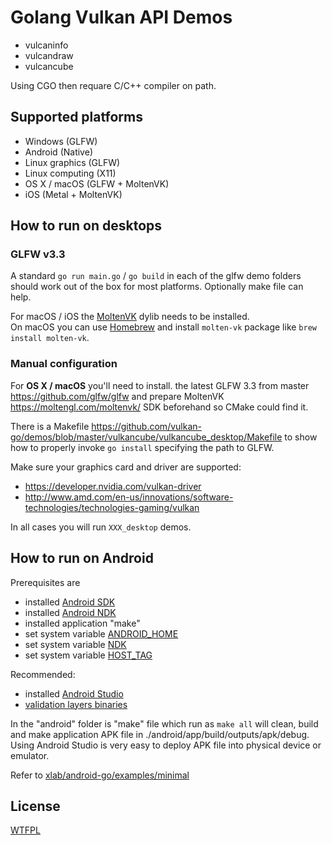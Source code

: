 # Golang Vulkan API Demos

- vulcaninfo
- vulcandraw
- vulcancube

Using CGO then requare C/C++ compiler on path.

## Supported platforms

- Windows (GLFW)
- Android (Native)
- Linux graphics (GLFW)
- Linux computing (X11)
- OS X / macOS (GLFW + MoltenVK)
- iOS (Metal + MoltenVK)

## How to run on desktops

### GLFW v3.3

A standard `go run main.go` / `go build` in each of the glfw demo folders should work out of the box for most platforms.
Optionally make file can help.

For macOS / iOS the [MoltenVK](https://github.com/KhronosGroup/MoltenVK) dylib needs to be installed.  
On macOS you can use [Homebrew](https://docs.brew.sh/Installation) and install `molten-vk` package like `brew install molten-vk`.

### Manual configuration

For **OS X / macOS** you'll need to install.  the latest GLFW 3.3 from master https://github.com/glfw/glfw
and prepare MoltenVK https://moltengl.com/moltenvk/ SDK beforehand so CMake could find it.

There is a Makefile https://github.com/vulkan-go/demos/blob/master/vulkancube/vulkancube_desktop/Makefile to show how to properly invoke `go install` specifying the path to GLFW.

Make sure your graphics card and driver are supported:

- https://developer.nvidia.com/vulkan-driver
- http://www.amd.com/en-us/innovations/software-technologies/technologies-gaming/vulkan

In all cases you will run `XXX_desktop` demos.

## How to run on Android

Prerequisites are
- installed [Android SDK](https://developer.android.com/studio/releases/platform-tools)
- installed [Android NDK](https://developer.android.com/ndk/downloads)
- installed application "make"
- set system variable [ANDROID_HOME](https://developer.android.com/studio/command-line/variables)
- set system variable [NDK](https://developer.android.com/ndk/guides/other_build_systems)
- set system variable [HOST_TAG](https://developer.android.com/ndk/guides/other_build_systems)

Recommended:
- installed [Android Studio](https://developer.android.com/studio)
- [validation layers binaries](https://github.com/KhronosGroup/Vulkan-ValidationLayers/releases)

In the "android" folder is "make" file which run as `make all` will clean, build and make application APK file in ./android/app/build/outputs/apk/debug.  
Using Android Studio is very easy to deploy APK file into physical device or emulator.

Refer to [xlab/android-go/examples/minimal](https://github.com/xlab/android-go/tree/master/examples/minimal)

## License

[WTFPL](LICENSE.txt)
